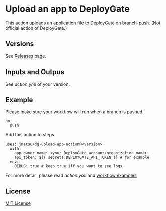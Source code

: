# Upload an app to DeployGate

This action uploads an application file to DeployGate on branch-push. (Not official action of DeployGate.)

## Versions

See [Releases](https://github.com/jmatsu/dg-upload-app-action/releases) page.

## Inputs and Outpus

See *action.yml* of your version.

## Example

Please make sure your workflow will run when a branch is pushed.

```
on:
  push
```

Add this action to steps.

```
uses: jmatsu/dg-upload-app-action@<version>
  with:
    app_owner_name: <your DeployGate account/organization name>
    api_token: ${{ secrets.DEPLOYGATE_API_TOKEN }} # for example
  env:
    DEBUG: true # keep true iff you want to see logs
```

For more detail, please read *action.yml* and [workflow examples](.github/workflows)

## License

[MIT License](LICENSE)